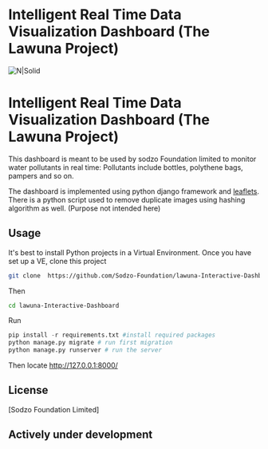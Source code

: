 # Intelligent Real Time Data Visualization Dashboard (The Lawuna Project)
![N|Solid](https://i.imgur.com/yPym6k6.png)
# Intelligent Real Time Data Visualization Dashboard (The Lawuna Project)

This dashboard is meant to be used by sodzo Foundation limited to monitor water pollutants in real time: Pollutants include bottles, polythene bags, pampers and so on.


The dashboard is implemented using python django framework and [leaflets](https://leafletjs.com/).
There is a python script used to remove duplicate images using hashing algorithm as well. (Purpose not intended here)
## Usage
It's best to install Python projects in a Virtual Environment. Once you have set up a VE, clone this project

```bash
git clone  https://github.com/Sodzo-Foundation/lawuna-Interactive-Dashboard.git
```
Then

```bash
cd lawuna-Interactive-Dashboard
```
Run

```python
pip install -r requirements.txt #install required packages
python manage.py migrate # run first migration
python manage.py runserver # run the server
```
Then locate http://127.0.0.1:8000/


## License
[Sodzo Foundation Limited]

## Actively under development


